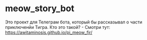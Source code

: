 # meow_story_bot

Это проект для Телеграм бота, который бы рассказывал о части приключенйи Тигра.
Кто это такой? - Смотри тут: https://awitaminosis.github.io/pi_meow_fir/